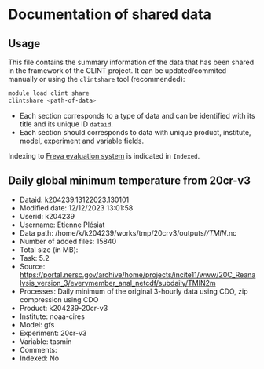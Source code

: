 
# Documentation of shared data

## Usage

This file contains the summary information of the data that has been shared in the framework of the CLINT project.
It can be updated/commited manually or using the `clintshare` tool (recommended):

```bash
module load clint share
clintshare <path-of-data>
```

- Each section corresponds to a type of data and can be identified with its title and its unique ID `dataid`.
- Each section should corresponds to data with unique product, institute, model, experiment and variable fields.

Indexing to [Freva evaluation system](https://www.xces.dkrz.de) is indicated in `Indexed`.


## Daily global minimum temperature from 20cr-v3

- Dataid: k204239.13122023.130101
- Modified date: 12/12/2023 13:01:58
- Userid: k204239
- Username: Etienne Plésiat
- Data path: /home/k/k204239/works/tmp/20crv3/outputs/*/TMIN*.nc
- Number of added files: 15840
- Total size (in MB): 
- Task: 5.2
- Source: https://portal.nersc.gov/archive/home/projects/incite11/www/20C_Reanalysis_version_3/everymember_anal_netcdf/subdaily/TMIN2m
- Processes: Daily minimum of the original 3-hourly data using CDO, zip compression using CDO
- Product: k204239-20cr-v3
- Institute: noaa-cires
- Model: gfs
- Experiment: 20cr-v3
- Variable: tasmin
- Comments: 
- Indexed: No
